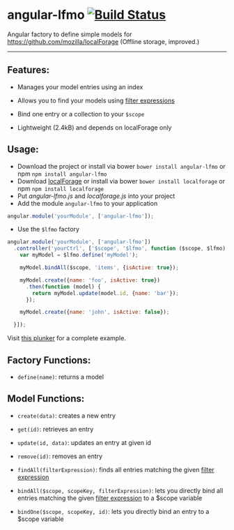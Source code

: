 angular-lfmo [![Build Status](https://travis-ci.org/aeby/angular-lfmo.svg)](https://travis-ci.org/aeby/angular-lfmo)
============

Angular factory to define simple models for https://github.com/mozilla/localForage (Offline storage, improved.)


----------

## Features:
- Manages your model entries using an index

- Allows you to find your models using [filter expressions](https://docs.angularjs.org/api/ng/filter/filter)

- Bind one entry or a collection to your `$scope`

- Lightweight (2.4kB) and depends on localForage only

## Usage:
- Download the project or install via bower `bower install angular-lfmo` or npm `npm install angular-lfmo`
- Download [localForage](https://github.com/mozilla/localForage) or install via bower `bower install localforage` or npm `npm install localforage`
- Put _angular-lfmo.js_ and _localforage.js_ into your project
- Add the module `angular-lfmo` to your application
```js
angular.module('yourModule', ['angular-lfmo']);
```
- Use the `$lfmo` factory
```js
angular.module('yourModule', ['angular-lfmo'])
  .controller('yourCtrl', ['$scope', '$lfmo', function ($scope, $lfmo) {
    var myModel = $lfmo.define('myModel');

    myModel.bindAll($scope, 'items', {isActive: true});

    myModel.create({name: 'foo', isActive: true})
      .then(function (model) {
        return myModel.update(model.id, {name: 'bar'});
      });

    myModel.create({name: 'john', isActive: false});

  }]);
```

Visit [this plunker](http://plnkr.co/edit/D7mJ5CsiKMqEtM0ROxtT?p=preview) for a complete example.

## Factory Functions:

- `define(name)`: returns a model

## Model Functions:

- `create(data)`: creates a new entry

- `get(id)`: retrieves an entry

- `update(id, data)`: updates an entry at given id

- `remove(id)`: removes an entry

- `findAll(filterExpression)`: finds all entries matching the given [filter expression](https://docs.angularjs.org/api/ng/filter/filter)

- `bindAll($scope, scopeKey, filterExpression)`: lets you directly bind all entries matching the given [filter expression](https://docs.angularjs.org/api/ng/filter/filter) to a $scope variable

- `bindOne($scope, scopeKey, id)`: lets you directly bind an entry to a $scope variable
